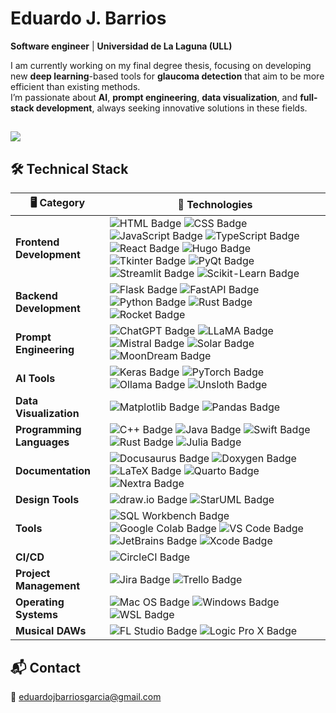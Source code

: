 #  **Eduardo J. Barrios**

 **Software engineer** | **Universidad de La Laguna (ULL)**
  
 I am currently working on my final degree thesis, focusing on developing new **deep learning**-based tools for **glaucoma detection** that aim to be more efficient than existing methods.  
 I’m passionate about **AI**, **prompt engineering**, **data visualization**, and **full-stack development**, always seeking innovative solutions in these fields.

[![](https://visitcount.itsvg.in/api?id=edujbarrios&label=Profile%20Views&color=0&icon=5&pretty=false)](https://visitcount.itsvg.in)
---

## 🛠️ Technical Stack

| 🖥️ **Category**           | 🔧 **Technologies**                                                                                                      |
|---------------------------|--------------------------------------------------------------------------------------------------------------------------|
| **Frontend Development**  | <img src="https://img.shields.io/badge/HTML-E34F26?style=for-the-badge&logo=html5&logoColor=white" alt="HTML Badge"/> <img src="https://img.shields.io/badge/CSS-1572B6?style=for-the-badge&logo=css3&logoColor=white" alt="CSS Badge"/> <img src="https://img.shields.io/badge/JavaScript-F7DF1E?style=for-the-badge&logo=javascript&logoColor=black" alt="JavaScript Badge"/> <img src="https://img.shields.io/badge/TypeScript-007ACC?style=for-the-badge&logo=typescript&logoColor=white" alt="TypeScript Badge"/> <img src="https://img.shields.io/badge/React-61DAFB?style=for-the-badge&logo=react&logoColor=black" alt="React Badge"/> <img src="https://img.shields.io/badge/Hugo-FF4088?style=for-the-badge&logo=hugo&logoColor=white" alt="Hugo Badge"/> <img src="https://img.shields.io/badge/Tkinter-FF5733?style=for-the-badge" alt="Tkinter Badge"/> <img src="https://img.shields.io/badge/PyQt-41CD52?style=for-the-badge&logo=qt&logoColor=white" alt="PyQt Badge"/> <img src="https://img.shields.io/badge/Streamlit-FF4B4B?style=for-the-badge&logo=streamlit&logoColor=white" alt="Streamlit Badge"/> <img src="https://img.shields.io/badge/Scikit--Learn-F7931E?style=for-the-badge&logo=scikit-learn&logoColor=white" alt="Scikit-Learn Badge"/> |
| **Backend Development**   | <img src="https://img.shields.io/badge/Flask-000000?style=for-the-badge&logo=flask&logoColor=white" alt="Flask Badge"/> <img src="https://img.shields.io/badge/FastAPI-009688?style=for-the-badge&logo=fastapi&logoColor=white" alt="FastAPI Badge"/> <img src="https://img.shields.io/badge/Python-3776AB?style=for-the-badge&logo=python&logoColor=white" alt="Python Badge"/> <img src="https://img.shields.io/badge/Rust-000000?style=for-the-badge&logo=rust&logoColor=white" alt="Rust Badge"/> <img src="https://img.shields.io/badge/Rocket-FF6347?style=for-the-badge&logo=rust&logoColor=white" alt="Rocket Badge"/> |
| **Prompt Engineering**     | ![ChatGPT Badge](https://img.shields.io/badge/Prompt%20Engineering-ChatGPT-008080?style=for-the-badge&logo=openai&logoColor=white) ![LLaMA Badge](https://img.shields.io/badge/LLaMA-FF5733?style=for-the-badge&logo=openai&logoColor=white) ![Mistral Badge](https://img.shields.io/badge/Mistral-00BCD4?style=for-the-badge&logo=openai&logoColor=white) ![Solar Badge](https://img.shields.io/badge/Solar-FFC107?style=for-the-badge&logo=openai&logoColor=white) ![MoonDream Badge](https://img.shields.io/badge/MoonDream-4CAF50?style=for-the-badge&logo=openai&logoColor=white) |
| **AI Tools**              | <img src="https://img.shields.io/badge/Keras-D00000?style=for-the-badge&logo=keras&logoColor=white" alt="Keras Badge"/> <img src="https://img.shields.io/badge/PyTorch-EE4C2C?style=for-the-badge&logo=pytorch&logoColor=white" alt="PyTorch Badge"/> <img src="https://img.shields.io/badge/Ollama-000000?style=for-the-badge&logo=python&logoColor=white" alt="Ollama Badge"/> <img src="https://img.shields.io/badge/Unsloth-4CAF50?style=for-the-badge&logo=unsplash&logoColor=white" alt="Unsloth Badge"/> |
| **Data Visualization**    | <img src="https://img.shields.io/badge/Matplotlib-3F4F75?style=for-the-badge&logo=python&logoColor=white" alt="Matplotlib Badge"/> <img src="https://img.shields.io/badge/Pandas-150458?style=for-the-badge&logo=pandas&logoColor=white" alt="Pandas Badge"/> |
| **Programming Languages** | <img src="https://img.shields.io/badge/C++-00599C?style=for-the-badge&logo=c%2B%2B&logoColor=white" alt="C++ Badge"/> <img src="https://img.shields.io/badge/Java-007396?style=for-the-badge&logo=java&logoColor=white" alt="Java Badge"/> <img src="https://img.shields.io/badge/Swift-FA7343?style=for-the-badge&logo=swift&logoColor=white" alt="Swift Badge"/> <img src="https://img.shields.io/badge/Rust-000000?style=for-the-badge&logo=rust&logoColor=white" alt="Rust Badge"/> <img src="https://img.shields.io/badge/Julia-9558B2?style=for-the-badge&logo=julia&logoColor=white" alt="Julia Badge"/> |
| **Documentation**         | <img src="https://img.shields.io/badge/Docusaurus-2E8555?style=for-the-badge&logo=docusaurus&logoColor=white" alt="Docusaurus Badge"/> <img src="https://img.shields.io/badge/Doxygen-FA7343?style=for-the-badge&logo=readthedocs&logoColor=white" alt="Doxygen Badge"/> <img src="https://img.shields.io/badge/LaTeX-008080?style=for-the-badge&logo=latex&logoColor=white" alt="LaTeX Badge"/> <img src="https://img.shields.io/badge/Quarto-3F4F75?style=for-the-badge&logo=markdown&logoColor=white" alt="Quarto Badge"/> <img src="https://img.shields.io/badge/Nextra-000000?style=for-the-badge&logo=nextra&logoColor=white" alt="Nextra Badge"/> |
| **Design Tools**          | <img src="https://img.shields.io/badge/draw.io-FF6C37?style=for-the-badge&logo=diagrams.net&logoColor=white" alt="draw.io Badge"/> <img src="https://img.shields.io/badge/StarUML-333333?style=for-the-badge&logo=staruml&logoColor=white" alt="StarUML Badge"/> |
| **Tools**                 | <img src="https://img.shields.io/badge/SQL_Workbench-4479A1?style=for-the-badge&logo=mysql&logoColor=white" alt="SQL Workbench Badge"/> <img src="https://img.shields.io/badge/Google%20Colab-F9AB00?style=for-the-badge&logo=googlecolab&logoColor=white" alt="Google Colab Badge"/> <img src="https://img.shields.io/badge/VS%20Code-007ACC?style=for-the-badge&logo=visualstudiocode&logoColor=white" alt="VS Code Badge"/> <img src="https://img.shields.io/badge/JetBrains-000000?style=for-the-badge&logo=jetbrains&logoColor=white" alt="JetBrains Badge"/> <img src="https://img.shields.io/badge/Xcode-1575F9?style=for-the-badge&logo=xcode&logoColor=white" alt="Xcode Badge"/> |
| **CI/CD**                 | <img src="https://img.shields.io/badge/CircleCI-343434?style=for-the-badge&logo=circleci&logoColor=white" alt="CircleCI Badge"/> |
| **Project Management**    | <img src="https://img.shields.io/badge/Jira-0052CC?style=for-the-badge&logo=jira&logoColor=white" alt="Jira Badge"/> <img src="https://img.shields.io/badge/Trello-0079BF?style=for-the-badge&logo=trello&logoColor=white" alt="Trello Badge"/> |
| **Operating Systems**     | <img src="https://img.shields.io/badge/macOS-000000?style=for-the-badge&logo=apple&logoColor=white" alt="Mac OS Badge"/> <img src="https://img.shields.io/badge/Windows-0078D6?style=for-the-badge&logo=windows&logoColor=white" alt="Windows Badge"/> <img src="https://img.shields.io/badge/WSL-4E9A06?style=for-the-badge&logo=linux&logoColor=white" alt="WSL Badge"/> |
| **Musical DAWs**          | <img src="https://img.shields.io/badge/FL_Studio-333333?style=for-the-badge&logo=image-line&logoColor=white" alt="FL Studio Badge"/> <img src="https://img.shields.io/badge/Logic_Pro_X-000000?style=for-the-badge&logo=apple&logoColor=white" alt="Logic Pro X Badge"/> |

## 📬 Contact

📧 [eduardojbarriosgarcia@gmail.com](mailto:eduardojbarriosgarcia@gmail.com)


